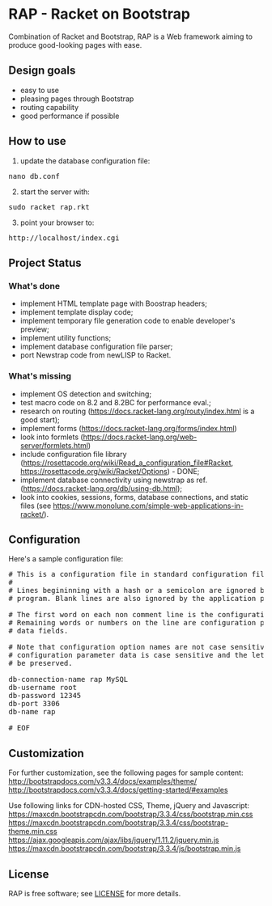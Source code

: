 # RAP - Racket on Bootstrap
Combination of Racket and Bootstrap, RAP is a Web framework aiming to produce good-looking pages with ease.

## Design goals

- easy to use
- pleasing pages through Bootstrap
- routing capability
- good performance if possible

## How to use
1) update the database configuration file:
<pre>
nano db.conf
</pre>
2) start the server with:
<pre>
sudo racket rap.rkt
</pre>
3) point your browser to:
<pre>
http://localhost/index.cgi
</pre>

## Project Status

### What's done
- implement HTML template page with Boostrap headers;
- implement template display code;
- implement temporary file generation code to enable developer's preview;
- implement utility functions;
- implement database configuration file parser;
- port Newstrap code from newLISP to Racket.

### What's missing
- implement OS detection and switching;
- test macro code on 8.2 and 8.2BC for performance eval.;
- research on routing (https://docs.racket-lang.org/routy/index.html is a good start);
- implement forms (https://docs.racket-lang.org/forms/index.html)
- look into formlets (https://docs.racket-lang.org/web-server/formlets.html)
- include configuration file library (https://rosettacode.org/wiki/Read_a_configuration_file#Racket, https://rosettacode.org/wiki/Racket/Options) - DONE;
- implement database connectivity using newstrap as ref. (https://docs.racket-lang.org/db/using-db.html);
- look into cookies, sessions, forms, database connections, and static files (see https://www.monolune.com/simple-web-applications-in-racket/).

## Configuration
Here's a sample configuration file:
<pre>
# This is a configuration file in standard configuration file format
#
# Lines begininning with a hash or a semicolon are ignored by the application
# program. Blank lines are also ignored by the application program.

# The first word on each non comment line is the configuration option.
# Remaining words or numbers on the line are configuration parameter
# data fields.

# Note that configuration option names are not case sensitive. However,
# configuration parameter data is case sensitive and the lettercase must
# be preserved.

db-connection-name rap MySQL
db-username root
db-password 12345
db-port 3306
db-name rap

# EOF
</pre>

## Customization

For further customization, see the following pages for sample content:
http://bootstrapdocs.com/v3.3.4/docs/examples/theme/
http://bootstrapdocs.com/v3.3.4/docs/getting-started/#examples

Use following links for CDN-hosted CSS, Theme, jQuery and Javascript:
https://maxcdn.bootstrapcdn.com/bootstrap/3.3.4/css/bootstrap.min.css
https://maxcdn.bootstrapcdn.com/bootstrap/3.3.4/css/bootstrap-theme.min.css
https://ajax.googleapis.com/ajax/libs/jquery/1.11.2/jquery.min.js
https://maxcdn.bootstrapcdn.com/bootstrap/3.3.4/js/bootstrap.min.js

## License

RAP is free software; see [LICENSE](https://github.com/DexterLagan/rap/blob/master/LICENSE) for more details.
